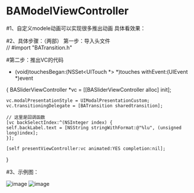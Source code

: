 # BAModelViewController

#1、自定义modele动画可以实现很多推出动画
具体看效果：

#2、具体步骤：（两部）
第一步：导入头文件  
// #import "BATransition.h"

#第二步：推出VC的代码
- (void)touchesBegan:(NSSet<UITouch *> *)touches withEvent:(UIEvent *)event 

{
    BASliderViewController *vc = [[BASliderViewController alloc] init];

    vc.modalPresentationStyle = UIModalPresentationCustom;
    vc.transitioningDelegate = [BATransition sharedtransition];

    // 这里是回调函数
    [vc backSelectIndex:^(NSInteger index) {
    self.backLabel.text = [NSString stringWithFormat:@"%lu", (unsigned long)index];
    }];

    [self presentViewController:vc animated:YES completion:nil];

}

#3、示例图：

![image](https://github.com/boai/BAModelViewController/blob/master/firstImage.png)
![image](https://github.com/boai/BAModelViewController/blob/master/secondImage.png)





